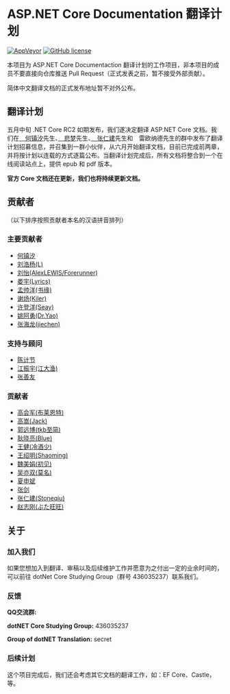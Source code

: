 # ASP.NET Core Documentation 翻译计划

[![AppVeyor](https://ci.appveyor.com/api/projects/status/bqrlghode84ym5e4?svg=true)](https://ci.appveyor.com/project/kiler398/aspnetcore-doc-cn) [![GitHub license](https://img.shields.io/badge/license-creativecommons4-blue.svg)](https://creativecommons.org/licenses/by-nc-nd/4.0/deed.zh)


本项目为 ASP.NET Core Documentaction 翻译计划的工作项目，非本项目的成员不要直接向仓库推送 Pull Request（正式发表之前，暂不接受外部贡献）。

简体中文翻译文档的正式发布地址暂不对外公布。

## 翻译计划 ##

五月中旬 .NET Core RC2 如期发布，我们遂决定翻译 ASP.NET Core 文档。我们在[　何镇汐](http://home.cnblogs.com/u/xiadao521)先生、[　悲梦](http://home.cnblogs.com/u/beimeng)先生、[　张仁建](http://home.cnblogs.com/u/stoneniqiu/)先生和　雷欧纳德先生的群中发布了翻译计划招募信息，并召集到一群小伙伴，从六月开始翻译文档，目前已完成前两章，并将按计划以连载的方式逐篇公布。当翻译计划完成后，所有文档将整合到一个在线阅读站点上，提供 epub 和 pdf 版本。

**官方 Core 文档还在更新，我们也将持续更新文档。**

## 贡献者 ##

（以下排序按照贡献者本名的汉语拼音排列）

### 主要贡献者

+ [何镇汐](https://github.com/UtilCore)
+ [刘浩杨(L)](https://github.com/liuhaoyang)
+ [刘怡(AlexLEWIS/Forerunner)](https://github.com/alexinea)
+ [娄宇(Lyrics)](https://github.com/xbuilder)
+ [孟帅洋(书缘)](https://github.com/mengshuaiyang)
+ [谢炀(Kiler)](https://github.com/kiler398)
+ [许登洋(Seay)](https://github.com/SeayXu)
+ [姚阿勇(Dr.Yao)](https://github.com/YaoaY)
+ [张海龙(jiechen)](http://github.com/ijiechen)

### 支持与顾问

+ [陈计节](https://github.com/jijiechen/)
+ [江振宇(江大渔)](https://github.com/kerryjiang)
+ [张善友](https://github.com/geffzhang)

### 贡献者

+ [高会军(布莱恩特)](https://github.com/iyacontrol)
+ [高嵩(Jack)](https://github.com/jack2gs)
+ [郭远博(tkb至简)](https://github.com/Farb)
+ [耿晓亮(Blue)](https://github.com/heyixiaoran)
+ [王健(冷酒少)](https://github.com/wjhgzx)
+ [王绍明(Shaoming)](https://github.com/ShaomingCode)
+ [魏美娟(初见)](https://github.com/ChujianA)
+ [吴亦双(莫名)](https://github.com/yesan)
+ [夏申斌](https://github.com/xiashenbin)
+ [张剑](https://github.com/garfieldzf8)
+ [张仁建(Stoneqiu)](https://github.com/stoneniqiu)
+ [赵志刚(ぶた旺旺)](https://github.com/rdzzg)

## 关于 ##

### 加入我们

如果您想加入到翻译、审稿以及后续维护工作并愿意为之付出一定的业余时间的，可以前往 dotNet Core Studying Group（群号 436035237）联系我们。

### 反馈

**QQ交流群:**

**dotNET Core Studying Group:** 436035237

**Group of dotNET Translation:** secret

### 后续计划

这个项目完成后，我们还会考虑其它文档的翻译工作，如：EF Core、Castle，等。

